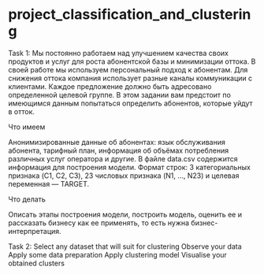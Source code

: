 # project_classification_and_clustering
Task 1:
Мы постоянно работаем над улучшением качества своих продуктов и услуг для роста абонентской базы и минимизации оттока. В своей работе мы используем персональный подход к абонентам. Для снижения оттока компания использует разные каналы коммуникации с клиентами. Каждое предложение должно быть адресовано определенной целевой группе. В этом задании вам предстоит по имеющимся данным попытаться определить абонентов, которые уйдут в отток.

Что имеем

Анонимизированные данные об абонентах: язык обслуживания абонента, тарифный план, информация об объёмах потребления различных услуг оператора и другие. В файле data.csv содержится информация для построения модели. Формат строк: 3 категориальных признака (C1, C2, C3), 23 числовых признака (N1, …, N23) и целевая переменная — TARGET.

Что делать

Описать этапы построения модели, построить модель, оценить ее и рассказать бизнесу как ее применять, то есть нужна бизнес-интерпретация.

Task 2:
Select any dataset that will suit for clustering
Observe your data
Apply some data preparation
Apply clustering model
Visualise your obtained clusters
